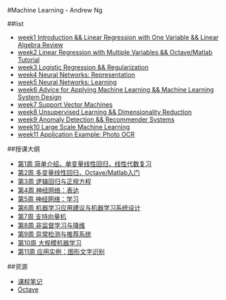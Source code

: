 #Machine Learning - Andrew Ng



##list
- [week1  Introduction && Linear Regression with One Variable && Linear Algebra Review](week1/)
- [week2  Linear Regression with Multiple Variables && Octave/Matlab Tutorial](week2/)
- [week3  Logistic Regression && Regularization](week3/)
- [week4  Neural Networks: Representation](week4/)
- [week5  Neural Networks: Learning](week5/)
- [week6  Advice for Applying Machine Learning && Machine Learning System Design](week6/)
- [week7  Support Vector Machines](week7/)
- [week8  Unsupervised Learning && Dimensionality Reduction](week8/)
- [week9  Anomaly Detection && Recommender Systems](week9/)
- [week10  Large Scale Machine Learning](week10/)
- [week11  Application Example: Photo OCR](week11/)



##授课大纲
- [第1周 简单介绍，单变量线性回归，线性代数复习](week1/)
- [第2周 多变量线性回归，Octave/Matlab入门](week2/)
- [第3周 逻辑回归与正规方程](week3/)
- [第4周 神经网络：表达](week4/)
- [第5周 神经网络：学习](week5/)
- [第6周 机器学习应用建议与机器学习系统设计](week6/)
- [第7周 支持向量机](week7/)
- [第8周 非监督学习与降维](week8/)
- [第9周 异常检测与推荐系统](week9/)
- [第10周 大规模机器学习](week10/)
- [第11周 应用实例：图形文字识别](week10/)


##资源
- [课程笔记](note/)
- [Octave](Octave/)


